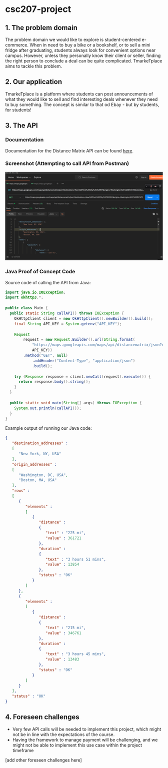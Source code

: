 # csc207-project

## 1. The problem domain
The problem domain we would like to explore is student-centered e-commerce. When in need to buy a bike or a bookshelf, or to sell a mini fridge after graduating, students always look for convenient options near campus. However, unless they personally know their client or seller, finding the right person to conclude a deal can be quite complicated. TmarkeTplace aims to tackle this problem.

## 2. Our application
TmarkeTplace is a platform where students can post announcements of what they would like to sell and find interesting deals whenever they need to buy something. The concept is similar to that od Ebay - but by students, for students!

## 3. The API
### Documentation
Documentation for the Distance Matrix API can be found [here](https://developers.google.com/maps/documentation/distance-matrix/overview).

### Screenshot (Attempting to call API from Postman)
![Attempt to call the API from Postman](assets/images/postman_screenshot.png)

### Java Proof of Concept Code

Source code of calling the API from Java:

```java
import java.io.IOException;
import okhttp3.*;

public class Main {
  public static String callAPI() throws IOException {
    OkHttpClient client = new OkHttpClient().newBuilder().build();
    final String API_KEY = System.getenv("API_KEY");

    Request
        request = new Request.Builder().url(String.format(
            "https://maps.googleapis.com/maps/api/distancematrix/json?destinations=New%%20York%%20City%%2C%%20NY&origins=Washington%%2C%%20DC%%7CBoston&units=imperial&key=%s",
            API_KEY))
        .method("GET", null)
            .addHeader("Content-Type", "application/json")
            .build();

    try (Response response = client.newCall(request).execute()) {
      return response.body().string();
    }
  }

  public static void main(String[] args) throws IOException {
    System.out.println(callAPI());
  }
}

```
Example output of running our Java code:
```json
{
   "destination_addresses" : 
   [
      "New York, NY, USA"
   ],
   "origin_addresses" : 
   [
      "Washington, DC, USA",
      "Boston, MA, USA"
   ],
   "rows" : 
   [
      {
         "elements" : 
         [
            {
               "distance" : 
               {
                  "text" : "225 mi",
                  "value" : 361721
               },
               "duration" : 
               {
                  "text" : "3 hours 51 mins",
                  "value" : 13854
               },
               "status" : "OK"
            }
         ]
      },
      {
         "elements" : 
         [
            {
               "distance" : 
               {
                  "text" : "215 mi",
                  "value" : 346761
               },
               "duration" : 
               {
                  "text" : "3 hours 45 mins",
                  "value" : 13483
               },
               "status" : "OK"
            }
         ]
      }
   ],
   "status" : "OK"
}
```
## 4. Foreseen challenges
* Very few API calls will be needed to implement this project, which might not be in line with the expectations of the course.
* Having the framework to manage payment will be challenging, and we might not be able to implement this use case within the project timeframe

[add other foreseen challenges here]
